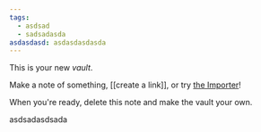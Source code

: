 ```yaml
---
tags:
  - asdsad
  - sadsadasda
asdasdasd: asdasdasdasda
---
```





This is your new *vault*.

Make a note of something, [[create a link]], or try [the Importer](https://help.obsidian.md/Plugins/Importer)!

When you're ready, delete this note and make the vault your own.

asdsadasdsada
